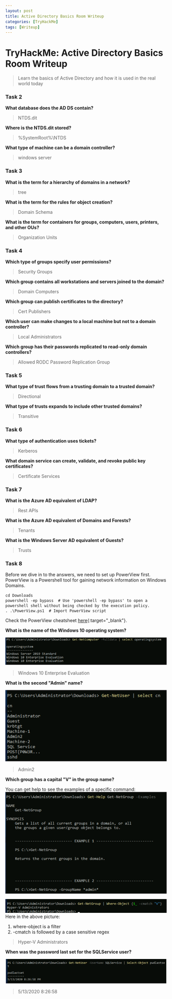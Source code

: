 ```yaml
---
layout: post
title: Active Directory Basics Room Writeup
categories: [TryHackMe]
tags: [Writeup]
---
```


# TryHackMe: Active Directory Basics Room Writeup
> Learn the basics of Active Directory and how it is used in the real world today

### Task 2

**What database does the AD DS contain?**

> NTDS.dit

**Where is the NTDS.dit stored?**

> %SystemRoot%\NTDS

**What type of machine can be a domain controller?**

> windows server

### Task 3

**What is the term for a hierarchy of domains in a network?**

> tree

**What is the term for the rules for object creation?**

> Domain Schema

**What is the term for containers for groups, computers, users, printers, and other OUs?**

> Organization Units

### Task 4

**Which type of groups specify user permissions?**

> Security Groups

**Which group contains all workstations and servers joined to the domain?**

> Domain Computers

**Which group can publish certificates to the directory?**

> Cert Publishers

**Which user can make changes to a local machine but not to a domain controller?**

> Local Administrators

**Which group has their passwords replicated to read-only domain controllers?**

> Allowed RODC Password Replication Group

### Task 5

**What type of trust flows from a trusting domain to a trusted domain?**

> Directional 

**What type of trusts expands to include other trusted domains?**

> Transitive 

### Task 6

**What type of authentication uses tickets?**

> Kerberos

**What domain service can create, validate, and revoke public key certificates?**

> Certificate Services

### Task 7

**What is the Azure AD equivalent of LDAP?**

> Rest APIs

**What is the Azure AD equivalent of Domains and Forests?**

> Tenants

**What is the Windows Server AD equivalent of Guests?**

> Trusts

### Task 8

Before we dive in to the answers, we need to set up PowerView first.
PowerView is a Powershell tool for gaining network information on Windows Domains.

```
cd Downloads
powershell -ep bypass  # Use 'powershell -ep bypass' to open a powershell shell without being checked by the execution policy.
. .\PowerView.ps1  # Import PowerView script
```
Check the PowerView cheatsheet [here](https://gist.github.com/HarmJ0y/3328d954607d71362e3c){:target="_blank"}.

**What is the name of the Windows 10 operating system?**

![](/img/posts/ad_bas1.png)
> Windows 10 Enterprise Evaluation

**What is the second "Admin" name?**

![](/img/posts/ad_bas2.png)
> Admin2

**Which group has a capital "V" in the group name?**

You can get help to see the examples of a specific command:
![](/img/posts/ad_bas3.png)

![](/img/posts/ad_bas4.png)
Here in the above picture:
1. where-object is a filter
2. -cmatch is followed by a case sensitive regex
> Hyper-V Administrators

**When was the password last set for the SQLService user?**

![](/img/posts/ad_bas5.png)
> 5/13/2020 8:26:58 















